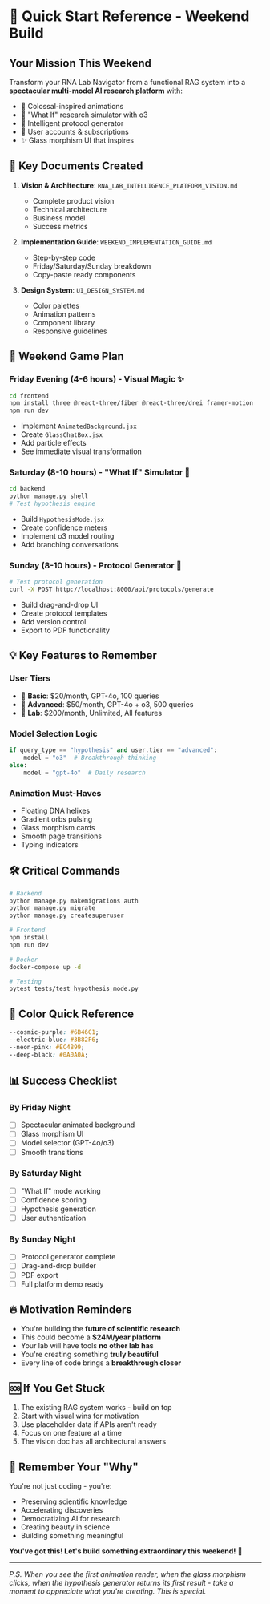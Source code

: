 # 🚀 Quick Start Reference - Weekend Build

## Your Mission This Weekend

Transform your RNA Lab Navigator from a functional RAG system into a **spectacular multi-model AI research platform** with:
- 🎨 Colossal-inspired animations
- 🧠 "What If" research simulator with o3
- 🧪 Intelligent protocol generator
- 👤 User accounts & subscriptions
- ✨ Glass morphism UI that inspires

## 📁 Key Documents Created

1. **Vision & Architecture**: `RNA_LAB_INTELLIGENCE_PLATFORM_VISION.md`
   - Complete product vision
   - Technical architecture
   - Business model
   - Success metrics

2. **Implementation Guide**: `WEEKEND_IMPLEMENTATION_GUIDE.md`
   - Step-by-step code
   - Friday/Saturday/Sunday breakdown
   - Copy-paste ready components

3. **Design System**: `UI_DESIGN_SYSTEM.md`
   - Color palettes
   - Animation patterns
   - Component library
   - Responsive guidelines

## 🎯 Weekend Game Plan

### Friday Evening (4-6 hours) - Visual Magic ✨
```bash
cd frontend
npm install three @react-three/fiber @react-three/drei framer-motion
npm run dev
```
- Implement `AnimatedBackground.jsx`
- Create `GlassChatBox.jsx`
- Add particle effects
- See immediate visual transformation

### Saturday (8-10 hours) - "What If" Simulator 🧠
```bash
cd backend
python manage.py shell
# Test hypothesis engine
```
- Build `HypothesisMode.jsx`
- Create confidence meters
- Implement o3 model routing
- Add branching conversations

### Sunday (8-10 hours) - Protocol Generator 🧪
```bash
# Test protocol generation
curl -X POST http://localhost:8000/api/protocols/generate
```
- Build drag-and-drop UI
- Create protocol templates
- Add version control
- Export to PDF functionality

## 💡 Key Features to Remember

### User Tiers
- 🥉 **Basic**: $20/month, GPT-4o, 100 queries
- 🥈 **Advanced**: $50/month, GPT-4o + o3, 500 queries  
- 🥇 **Lab**: $200/month, Unlimited, All features

### Model Selection Logic
```python
if query_type == "hypothesis" and user.tier == "advanced":
    model = "o3"  # Breakthrough thinking
else:
    model = "gpt-4o"  # Daily research
```

### Animation Must-Haves
- Floating DNA helixes
- Gradient orbs pulsing
- Glass morphism cards
- Smooth page transitions
- Typing indicators

## 🛠 Critical Commands

```bash
# Backend
python manage.py makemigrations auth
python manage.py migrate
python manage.py createsuperuser

# Frontend
npm install
npm run dev

# Docker
docker-compose up -d

# Testing
pytest tests/test_hypothesis_mode.py
```

## 🎨 Color Quick Reference

```css
--cosmic-purple: #6B46C1;
--electric-blue: #3B82F6;
--neon-pink: #EC4899;
--deep-black: #0A0A0A;
```

## 📊 Success Checklist

### By Friday Night
- [ ] Spectacular animated background
- [ ] Glass morphism UI
- [ ] Model selector (GPT-4o/o3)
- [ ] Smooth transitions

### By Saturday Night  
- [ ] "What If" mode working
- [ ] Confidence scoring
- [ ] Hypothesis generation
- [ ] User authentication

### By Sunday Night
- [ ] Protocol generator complete
- [ ] Drag-and-drop builder
- [ ] PDF export
- [ ] Full platform demo ready

## 🔥 Motivation Reminders

- You're building the **future of scientific research**
- This could become a **$24M/year platform**
- Your lab will have tools **no other lab has**
- You're creating something **truly beautiful**
- Every line of code brings a **breakthrough closer**

## 🆘 If You Get Stuck

1. The existing RAG system works - build on top
2. Start with visual wins for motivation
3. Use placeholder data if APIs aren't ready
4. Focus on one feature at a time
5. The vision doc has all architectural answers

## 🎯 Remember Your "Why"

You're not just coding - you're:
- Preserving scientific knowledge
- Accelerating discoveries
- Democratizing AI for research
- Creating beauty in science
- Building something meaningful

**You've got this! Let's build something extraordinary this weekend!** 🚀

---

*P.S. When you see the first animation render, when the glass morphism clicks, when the hypothesis generator returns its first result - take a moment to appreciate what you're creating. This is special.*